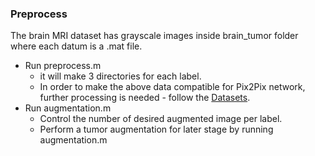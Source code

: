 ### Preprocess
The brain MRI dataset has grayscale images inside brain_tumor folder where each datum is a .mat file.

* Run preprocess.m 
    * it will make 3 directories for each label. 
    * In order to make the above data compatible for Pix2Pix network, further processing is needed - follow the [Datasets](docs/datasets.md).
* Run augmentation.m
    * Control the number of desired augmented image per label.
    * Perform a tumor augmentation for later stage by running augmentation.m
